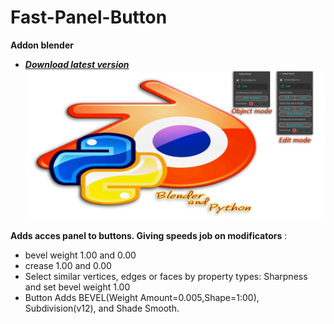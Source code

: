 # Fast-Panel-Button
**Addon blender**
* ***[Download latest version](https://github.com/Constantyn6487/Fast-Panel-Button/raw/main/Qick_Panel_Buttonv163.zip)***
![Header](Imag.png)

**Adds acces panel to buttons. Giving speeds job on modificators** :

* bevel weight 1.00 and 0.00
* crease 1.00 and 0.00
* Select similar vertices, edges or faces by property types: Sharpness and set bevel weight 1.00
* Button Adds BEVEL(Weight Amount=0.005,Shape=1:00), Subdivision(v12), and Shade Smooth.
